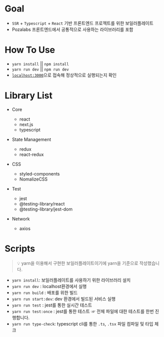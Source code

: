 # Goal
* `SSR` + `Typescript` + `React` 기반 프론트엔드 프로젝트를 위한 보일러플레이트
* Pozalabs 프론트엔드에서 공통적으로 사용하는 라이브러리를 포함


# How To Use
* `yarn install` || `npm install`
* `yarn run dev` || `npm run dev`
* [`localhost:3000`](http://localhost:3000/)으로 접속해 정상적으로 실행되는지 확인


# Library List
- Core
  - react 
  - next.js
  - typescript

- State Management
  - redux
  - react-redux

- CSS
  - styled-components
  - NomalizeCSS

- Test
  - jest
  - @testing-library/react
  - @testing-library/jest-dom

- Network
  - axios


# Scripts
> 💡 yarn을 이용해서 구현한 보일러플레이트이기에 yarn을 기준으로 작성했습니다.

- `yarn install`: 보일러플레이트를 사용하기 위한 라이브러리 설치
- `yarn run dev` : localhost환경에서 실행
- `yarn run build` : 배포를 위한 빌드
- `yarn run start:dev`: dev 환경에서 빌드된 서비스 실행
- `yarn run test` : jest를 통한 실시간 테스트
- `yarn run test:once` : jest를 통한 테스트 ☞ 전체 파일에 대한 테스트를 한번 진행합니다.
- `yarn run type-check`: typescript cli를 통한 `.ts`, `.tsx` 파일 컴파일 및 타입 체크

